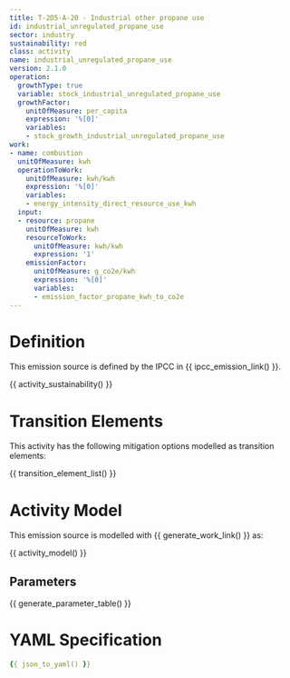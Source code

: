 ```yaml
---
title: T-2D5-A-20 - Industrial other propane use
id: industrial_unregulated_propane_use
sector: industry
sustainability: red
class: activity
name: industrial_unregulated_propane_use
version: 2.1.0
operation:
  growthType: true
  variable: stock_industrial_unregulated_propane_use
  growthFactor:
    unitOfMeasure: per_capita
    expression: '%[0]'
    variables:
    - stock_growth_industrial_unregulated_propane_use
work:
- name: combustion
  unitOfMeasure: kwh
  operationToWork:
    unitOfMeasure: kwh/kwh
    expression: '%[0]'
    variables:
    - energy_intensity_direct_resource_use_kwh
  input:
  - resource: propane
    unitOfMeasure: kwh
    resourceToWork:
      unitOfMeasure: kwh/kwh
      expression: '1'
    emissionFactor:
      unitOfMeasure: g_co2e/kwh
      expression: '%[0]'
      variables:
      - emission_factor_propane_kwh_to_co2e
---
```

# Definition
This emission source is defined by the IPCC in {{ ipcc_emission_link() }}.


{{ activity_sustainability() }}

# Transition Elements

This activity has the following mitigation options modelled as transition elements:

{{ transition_element_list() }}

# Activity Model
This emission source is modelled with {{ generate_work_link() }} as:

{{ activity_model() }}

## Parameters

{{ generate_parameter_table() }}

# YAML Specification

```yaml
{{ json_to_yaml() }}
```